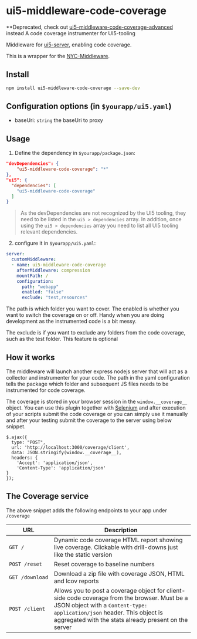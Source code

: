# ui5-middleware-code-coverage

**Deprecated, check out [ui5-middleware-code-coverage-advanced](https://www.npmjs.com/package/ui5-middleware-code-coverage-advanced) instead
A code coverage instrumenter for UI5-tooling

Middleware for [ui5-server](https://github.com/SAP/ui5-server), enabling code coverage.

This is a wrapper for the [NYC-Middleware](https://www.npmjs.com/package/nyc-middleware). 

## Install

```bash
npm install ui5-middleware-code-coverage --save-dev
```

## Configuration options (in `$yourapp/ui5.yaml`)

- baseUri: `string`
  the baseUri to proxy

## Usage

1. Define the dependency in `$yourapp/package.json`:

```json
"devDependencies": {
    "ui5-middleware-code-coverage": "*"
},
"ui5": {
  "dependencies": [
    "ui5-middleware-code-coverage"
  ]
}
```

> As the devDependencies are not recognized by the UI5 tooling, they need to be listed in the `ui5 > dependencies` array. In addition, once using the `ui5 > dependencies` array you need to list all UI5 tooling relevant dependencies.

2. configure it in `$yourapp/ui5.yaml`:

```yaml
server:
  customMiddleware:
  - name: ui5-middleware-code-coverage
    afterMiddleware: compression
    mountPath: /
    configuration:
      path: "webapp"
      enabled: "false"
      exclude: "test,resources"


```

The path is which folder you want to cover. The enabled is whether you want to switch the coverage on or off. Handy when you are doing development as the instrumented code is a bit messy.

The exclude is if you want to exclude any folders from the code coverage, such as the test folder. This feature is optional

## How it works
The middleware will launch another express nodejs server that will act as a collector and instrumenter for your code. The path in the yaml configuration tells the package which folder and subsequent JS files needs to be instrumented for code coverage. 

The coverage is stored in your browser session in the `window.__coverage__` object. You can use this plugin together with [Selenium](https://medium.com/@the1mills/front-end-javascript-test-coverage-with-istanbul-selenium-4b2be44e3e98) and after execution of your scripts submit the code coverage or you can simply use it manually and after your testing submit the coverage to the server using below snippet.

```
$.ajax({
  type: "POST",
  url: 'http://localhost:3000/coverage/client',
  data: JSON.stringify(window.__coverage__),
  headers: {
    'Accept': 'application/json',
    'Content-Type': 'application/json'
}
});
```

## The Coverage service
The above snippet adds the following endpoints to your app under `/coverage`

<table>
<thead>
    <tr>
        <th>URL</th>
        <th>Description</th>
    </tr>
</thead>
<tbody>
    <tr>
        <td><code>GET&nbsp;/</code></td>
        <td>
            Dynamic code coverage HTML report showing live coverage.
            Clickable  with drill-downs just like the static version
        </td>
    </tr>
    <tr>
        <td><code>POST&nbsp;/reset</code></td>
        <td>Reset coverage to baseline numbers</td>
    </tr>
    <tr>
        <td><code>GET&nbsp;/download</code></td>
        <td>Download a zip file with coverage JSON, HTML and lcov reports</td>
    </tr>
    <tr>
        <td><code>POST&nbsp;/client</code></td>
        <td>
            Allows you to post a coverage object for client-side code coverage from the browser.
            Must be a JSON object with a <code>Content-type: application/json</code> header.
            This object is aggregated with the stats already present on the server
        </td>
    </tr>
</tbody>
</table>
